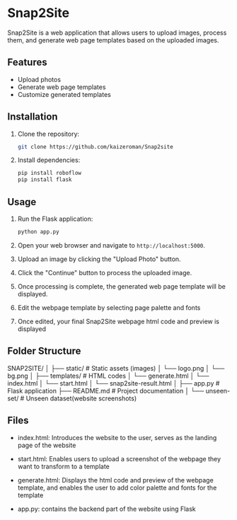 # Snap2Site

Snap2Site is a web application that allows users to upload images, process them, and generate web page templates based on the uploaded images.

## Features

- Upload photos
- Generate web page templates
- Customize generated templates

## Installation

1. Clone the repository:

    ```bash
    git clone https://github.com/kaizeroman/Snap2site
    ```

2. Install dependencies:

    ```bash
    pip install roboflow
    pip install flask
    ```

## Usage

1. Run the Flask application:

    ```bash
    python app.py
    ```

2. Open your web browser and navigate to `http://localhost:5000`.

3. Upload an image by clicking the "Upload Photo" button.

4. Click the "Continue" button to process the uploaded image.

5. Once processing is complete, the generated web page template will be displayed.

6. Edit the webpage template by selecting page palette and fonts

7. Once edited, your final Snap2Site webpage html code and preview is displayed

## Folder Structure
SNAP2SITE/
│
├── static/             # Static assets (images)
│   └── logo.png
│   └── bg.png
│
├── templates/          # HTML codes
│   └── generate.html
│   └── index.html
│   └── start.html
│   └── snap2site-result.html
│
├── app.py              # Flask application
├── README.md           # Project documentation
│
└── unseen-set/             # Unseen dataset(website screenshots)

## Files
- index.html: Introduces the website to the user, serves as the landing page of the website

- start.html: Enables users to upload a screenshot of the webpage they want to transform to a template

- generate.html: Displays the html code and preview of the webpage template, and enables the user to add color palette and fonts for  the template

- app.py: contains the backend part of the website using Flask